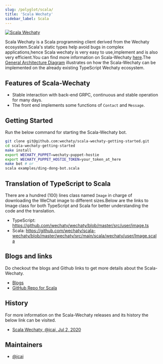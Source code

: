 ```yaml
---
slug: /polyglot/scala/
title: 'Scala Wechaty'
sidebar_label: Scala
---
```


[![Scala Wechaty](https://img.shields.io/badge/Wechaty-Scala-890)](https://github.com/wechaty/scala-wechaty)

Scala Wechaty is a Scala programming client derived from the Wechaty ecosystem.Scala's static types help avoid bugs in complex applications,hence Scala wechaty is very easy to use,implement and is also very efficient.You can find more information on Scala-Wechaty [here](https://github.com/wechaty/scala-wechaty-getting-started).The [General Architecture Diagram](https://wechaty.js.org/docs/polyglot/diy/) illustrates on how the Scala-Wechaty can be implemented on the already existing TypeScript Wechaty ecosystem.

## Features of Scala-Wechaty

* Stable interaction with back-end GRPC, continuous and stable operation for many days.
* The front end implements some functions of `Contact` and `Message`.

## Getting Started

Run the below command for starting the Scala-Wechaty bot.

```sh
git clone git@github.com:wechaty/scala-wechaty-getting-started.git
cd scala-wechaty-getting-started
make install
export WECHATY_PUPPET=wechaty-puppet-hostie
export WECHATY_PUPPET_HOSTIE_TOKEN=your_token_at_here
make bot # or
scala examples/ding-dong-bot.scala 
```

## Translation of TypeScript to Scala

There are a hundred (100) lines class named `Image` in charge of downloading the WeChat image to different sizes.Below are the links to Image class for both TypeScript and Scala for better understanding the code and the translation.

* TypeScript: https://github.com/wechaty/wechaty/blob/master/src/user/image.ts
* Scala: https://github.com/wechaty/scala-wechaty/blob/master/wechaty/src/main/scala/wechaty/user/Image.scala

## Blogs and links

Do checkout the blogs and Github links to get more details about the Scala-Wechaty.

* [Blogs](https://wechaty.js.org/tags.html#scala)
* [GitHub Repo for Scala](https://github.com/wechaty/scala-wechaty)


## History

For more information on the Scala-Wechaty releases and its history the below link can be visited.

* [Scala Wechaty, @jcai, Jul 2, 2020](https://github.com/wechaty/scala-wechaty)

## Maintainers

* [@jcai](https://wechaty.js.org/contributors/jcai)
